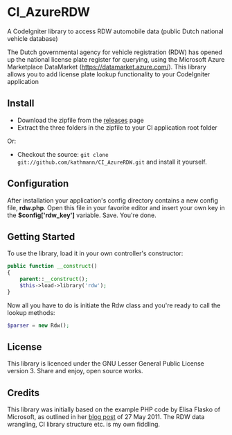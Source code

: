 # CI_AzureRDW

A CodeIgniter library to access RDW automobile data (public Dutch national vehicle database)

The Dutch governmental agency for vehicle registration (RDW) has opened up the national license plate register for querying, using the Microsoft Azure Marketplace DataMarket (https://datamarket.azure.com/).
This library allows you to add license plate lookup functionality to your CodeIgniter application

## Install

* Download the zipfile from the [releases](https://github.com/kathmann/CI_AzureRDW/releases) page
* Extract the three folders in the zipfile to your CI application root folder

Or: 
 
* Checkout the source: `git clone git://github.com/kathmann/CI_AzureRDW.git` and install it yourself.

## Configuration

After installation your application's config directory contains a new config file, **rdw.php**.
Open this file in your favorite editor and insert your own key in the **$config['rdw_key']** variable.
Save. You're done.

## Getting Started

To use the library, load it in your own controller's constructor:

```php
public function __construct()
{
	parent::__construct();
	$this->load->library('rdw');
}
```

Now all you have to do is initiate the Rdw class and you're ready to call the lookup methods:

```php
$parser = new Rdw();
```

## License

This library is licenced under the GNU Lesser General Public License version 3.
Share and enjoy, open source works.

## Credits

This library was initially based on the example PHP code by Elisa Flasko of Microsoft, as outlined in her [blog post](http://blogs.msdn.com/b/datamarket/archive/2011/05/27/an-introduction-to-datamarket-with-php.aspx) of 27 May 2011.
The RDW data wrangling, CI library structure etc. is my own fiddling.

